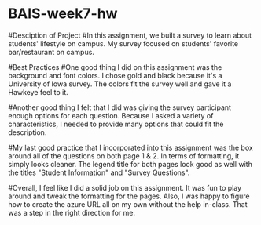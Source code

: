 # BAIS-week7-hw

#Desciption of Project
#In this assignment, we built a survey to learn about students' lifestyle on campus. My survey focused on students' favorite bar/restaurant on campus.

#Best Practices
#One good thing I did on this assignment was the background and font colors. I chose gold and black because it's a University of Iowa survey. The colors 
fit the survey well and gave it a Hawkeye feel to it. 

#Another good thing I felt that I did was giving the survey participant enough options for each question. Because I asked a variety of characteristics, I 
needed to provide many options that could fit the description.

#My last good practice that I incorporated into this assignment was the box around all of the questions on both page 1 & 2. In terms of formatting, it 
simply looks cleaner. The legend title for both pages look good as well with the titles "Student Information" and "Survey Questions".

#Overall, I feel like I did a solid job on this assignment. It was fun to play around and tweak the formatting for the pages. Also, I was happy to figure 
how to create the azure URL all on my own without the help in-class. That was a step in the right direction for me. 


